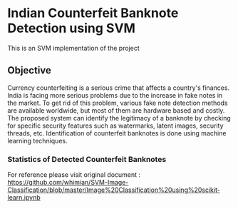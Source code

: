 # Indian Counterfeit Banknote Detection using SVM
This is an SVM implementation of the project

## Objective 
Currency counterfeiting is a serious crime that affects a country's finances. India is facing more serious problems due to the increase in fake notes in the market. To get rid of this problem, various fake note detection methods are available worldwide, but most of them are hardware based and costly. The proposed system can identify the legitimacy of a banknote by checking for specific security features such as watermarks, latent images, security threads, etc. Identification of counterfeit banknotes is done using machine learning techniques.

### Statistics of Detected Counterfeit Banknotes

For reference please visit original document : https://github.com/whimian/SVM-Image-Classification/blob/master/Image%20Classification%20using%20scikit-learn.ipynb
